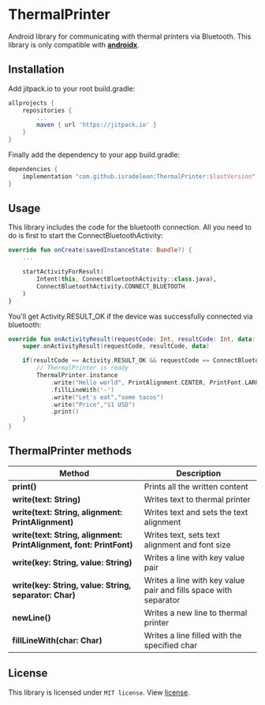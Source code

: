 # ThermalPrinter

Android library for communicating with thermal printers via Bluetooth.
This library is only compatible with [**androidx**](https://developer.android.com/jetpack/androidx/).

## Installation

Add jitpack.io to your root build.gradle:
```gradle
allprojects {
    repositories {
        ...
        maven { url 'https://jitpack.io' }
    }
}
```

Finally add the dependency to your app build.gradle:
```gradle
dependencies {
    implementation "com.github.isradeleon:ThermalPrinter:$lastVersion"
}
```

## Usage
This library includes the code for the bluetooth connection. All you need to do is first to
start the ConnectBluetoothActivity:

```kotlin
override fun onCreate(savedInstanceState: Bundle?) {
    ...

    startActivityForResult(
        Intent(this, ConnectBluetoothActivity::class.java),
        ConnectBluetoothActivity.CONNECT_BLUETOOTH
    )
}
```

You'll get Activity.RESULT_OK if the device was successfully connected via bluetooth:

```kotlin
override fun onActivityResult(requestCode: Int, resultCode: Int, data: Intent?) {
    super.onActivityResult(requestCode, resultCode, data)

    if(resultCode == Activity.RESULT_OK && requestCode == ConnectBluetoothActivity.CONNECT_BLUETOOTH){
        // ThermalPrinter is ready
        ThermalPrinter.instance
            .write("Hello world", PrintAlignment.CENTER, PrintFont.LARGE)
            .fillLineWith('-')
            .write("Let's eat","some tacos")
            .write("Price","$1 USD")
            .print()
    }
}
```

## ThermalPrinter methods

| Method | Description |
|------------------------------------|--------------------------|
| **print()** | Prints all the written content |
| **write(text: String)** | Writes text to thermal printer |
| **write(text: String, alignment: PrintAlignment)** | Writes text and sets the text alignment |
| **write(text: String, alignment: PrintAlignment, font: PrintFont)** | Writes text, sets text alignment and font size |
| **write(key: String, value: String)** | Writes a line with key value pair |
| **write(key: String, value: String, separator: Char)** | Writes a line with key value pair and fills space with separator |
| **newLine()** | Writes a new line to thermal printer |
| **fillLineWith(char: Char)** | Writes a line filled with the specified char |

## License

This library is licensed under `MIT license`. View [license](LICENSE).